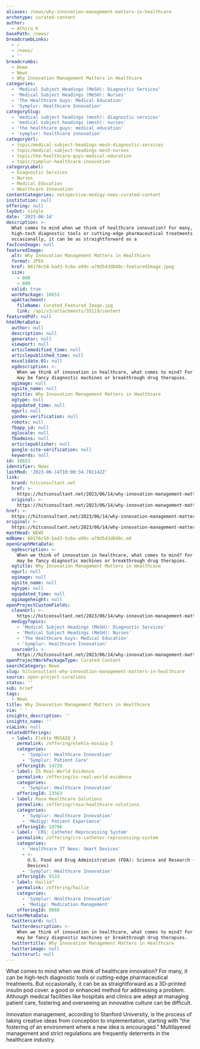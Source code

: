 ```yaml
---
aliases: /news/why-innovation-management-matters-in-healthcare
archetype: curated-content
author:
  - Athira K
basePath: /news/
breadcrumbLinks:
  - /
  - /news/
  - ''
breadcrumbs:
  - Home
  - News
  - Why Innovation Management Matters in Healthcare
categories:
  - 'Medical Subject Headings (MeSH): Diagnostic Services'
  - 'Medical Subject Headings (MeSH): Nurses'
  - 'The Healthcare Guys: Medical Education'
  - 'Symplur: Healthcare Innovation'
categorySlug:
  - 'medical subject headings (mesh): diagnostic services'
  - 'medical subject headings (mesh): nurses'
  - 'the healthcare guys: medical education'
  - 'symplur: healthcare innovation'
categoryUrl:
  - topic/medical-subject-headings-mesh-diagnostic-services
  - topic/medical-subject-headings-mesh-nurses
  - topic/the-healthcare-guys-medical-education
  - topic/symplur-healthcare-innovation
categoryLabel:
  - Diagnostic Services
  - Nurses
  - Medical Education
  - Healthcare Innovation
contentCategories: netspective-medigy-news-curated-content
institution: null
offering: null
layOut: single
date: '2023-06-14'
description: >-
  What comes to mind when we think of healthcare innovation? For many, it can be
  high-tech diagnostic tools or cutting-edge pharmaceutical treatments. But
  occasionally, it can be as straightforward as a
favIconImage: null
featuredImage:
  alt: Why Innovation Management Matters in Healthcare
  format: JPEG
  href: 00176c58-bad3-5c6e-a99c-a70d543d840c-featuredImage.jpeg
  size:
    - 800
    - 800
  valid: true
  workPackage: 18653
  wpAttachment:
    fileName: Curated_Featured_Image.jpg
    link: /api/v3/attachments/35119/content
featuredPdf: null
htmlMetaData:
  author: null
  description: null
  generator: null
  viewport: null
  articlemodified_time: null
  articlepublished_time: null
  msvalidate.01: null
  ogdescription: >-
    When we think of innovation in healthcare, what comes to mind? For many, it
    may be fancy diagnostic machines or breakthrough drug therapies.
  ogimage: null
  ogsite_name: null
  ogtitle: Why Innovation Management Matters in Healthcare
  ogtype: null
  ogupdated_time: null
  ogurl: null
  yandex-verification: null
  robots: null
  fbapp_id: null
  oglocale: null
  fbadmins: null
  articlepublisher: null
  google-site-verification: null
  keywords: null
id: 18653
identifier: News
lastMod: '2023-06-14T10:00:34.781142Z'
link:
  brand: hitconsultant.net
  href: >-
    https://hitconsultant.net/2023/06/14/why-innovation-management-matters-healthcare/
  original: >-
    https://hitconsultant.net/2023/06/14/why-innovation-management-matters-healthcare/
href: >-
  https://hitconsultant.net/2023/06/14/why-innovation-management-matters-healthcare/
original: >-
  https://hitconsultant.net/2023/06/14/why-innovation-management-matters-healthcare/
mastHead: NEWS
mdName: 00176c58-bad3-5c6e-a99c-a70d543d840c.md
openGraphMetaData:
  ogdescription: >-
    When we think of innovation in healthcare, what comes to mind? For many, it
    may be fancy diagnostic machines or breakthrough drug therapies.
  ogtitle: Why Innovation Management Matters in Healthcare
  ogurl: null
  ogimage: null
  ogsite_name: null
  ogtype: null
  ogupdated_time: null
  ogimageheight: null
openProjectCustomFields:
  cleanUrl: >-
    https://hitconsultant.net/2023/06/14/why-innovation-management-matters-healthcare/
  medigyTopics:
    - 'Medical Subject Headings (MeSH): Diagnostic Services'
    - 'Medical Subject Headings (MeSH): Nurses'
    - 'The Healthcare Guys: Medical Education'
    - 'Symplur: Healthcare Innovation'
  sourceUrl: >-
    https://hitconsultant.net/2023/06/14/why-innovation-management-matters-healthcare/
openProjectWorkPackageType: Curated Content
searchCategory: News
slug: hitconsultant-why-innovation-management-matters-in-healthcare
source: open-project-curations
status: ''
sub: brief
tags:
  - News
title: Why Innovation Management Matters in Healthcare
via: ' '
insights_description: ''
insights_name: ''
viaLink: null
relatedOfferings:
  - label: Elekta MOSAIQ 3
    permalink: /offering/elekta-mosaiq-3
    categories:
      - 'Symplur: Healthcare Innovation'
      - 'Symplur: Patient Care'
    offeringId: 14728
  - label: ZS Real-World Evidence
    permalink: /offering/zs-real-world-evidence
    categories:
      - 'Symplur: Healthcare Innovation'
    offeringId: 13563
  - label: Rasa Healthcare Solutions
    permalink: /offering/rasa-healthcare-solutions
    categories:
      - 'Symplur: Healthcare Innovation'
      - 'Medigy: Patient Experience'
    offeringId: 10796
  - label: 'CRS: Catheter Reprocessing System'
    permalink: /offering/crs-catheter-reprocessing-system
    categories:
      - 'Healthcare IT News: Smart Devices'
      - >-
        U.S. Food and Drug Administration (FDA): Science and Research (Medical
        Devices)
      - 'Symplur: Healthcare Innovation'
    offeringId: 9133
  - label: Hailie™
    permalink: /offering/hailie
    categories:
      - 'Symplur: Healthcare Innovation'
      - 'Medigy: Medication Management'
    offeringId: 9068
twitterMetaData:
  twittercard: null
  twitterdescription: >-
    When we think of innovation in healthcare, what comes to mind? For many, it
    may be fancy diagnostic machines or breakthrough drug therapies.
  twittertitle: Why Innovation Management Matters in Healthcare
  twitterimage: null
  twitterurl: null
---
```

<p>What comes to mind when we think of healthcare innovation? For many, it can be high-tech diagnostic tools or cutting-edge pharmaceutical treatments. But occasionally, it can be as straightforward as a 3D-printed insulin pod cover. a good or enhanced method for addressing a problem. Although medical facilities like hospitals and clinics are adept at managing patient care, fostering and overseeing an innovative culture can be difficult.</p><p>Innovation management, according to Stanford University, is the process of taking creative ideas from conception to implementation, starting with "the fostering of an environment where a new idea is encouraged." Multilayered management and strict regulations are frequently deterrents in the healthcare industry.</p>